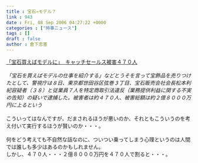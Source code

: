 ```yaml
---
title : 宝石→モデル？
link : 943
date : Fri, 08 Sep 2006 04:27:22 +0000
categories : ["時事ニュース"]
tags : []
draft : false
author : 倉下忠憲
---
```


<A HREF="http://www.asahi.com/national/update/0908/TKY200609080205.html" TARGET="_blank">「宝石買えばモデルに」　キャッチセールス被害４７０人</A><BR><BR><I>「宝石を買えばモデルの仕事を紹介する」などとうそを言って宝飾品を売りつけたとして、警視庁は８日、東京都世田谷区弦巻３丁目、宝石販売会社会長松本利紀容疑者（３８）と従業員７人を特定商取引法違反（業務提供利益に関する不実の告知）の疑いで逮捕した。被害者は約４７０人、被害総額は約２億８０００万円に上るという</I><BR><BR>こういってはなんですが、だまされるほうが悪いのか、それともこういうのを考え付いて実行するほうが賢いのか・・・。<BR><BR>何をどう考えても不自然な話なのに、ついつい乗ってしまう心理というのは人間では誰しも多少はあるのかもしれません。<BR>しかし、４７０人・・・２億８０００万円を４７０人で割ると・・・。<BR><br><br>
